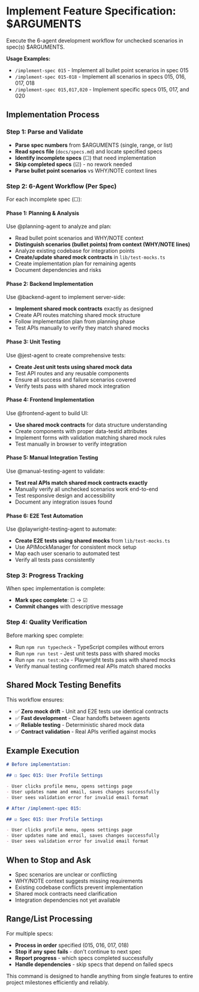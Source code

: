 # Implement Feature Specification: $ARGUMENTS

Execute the 6-agent development workflow for unchecked scenarios in spec(s) $ARGUMENTS.

**Usage Examples:**

- `/implement-spec 015` - Implement all bullet point scenarios in spec 015
- `/implement-spec 015-018` - Implement all scenarios in specs 015, 016, 017, 018
- `/implement-spec 015,017,020` - Implement specific specs 015, 017, and 020

## Implementation Process

### Step 1: Parse and Validate

- **Parse spec numbers** from $ARGUMENTS (single, range, or list)
- **Read specs file** (`docs/specs.md`) and locate specified specs
- **Identify incomplete specs** (☐) that need implementation
- **Skip completed specs** (☑) - no rework needed
- **Parse bullet point scenarios** vs WHY/NOTE context lines

### Step 2: 6-Agent Workflow (Per Spec)

For each incomplete spec (☐):

#### Phase 1: Planning & Analysis

Use @planning-agent to analyze and plan:

- Read bullet point scenarios and WHY/NOTE context
- **Distinguish scenarios (bullet points) from context (WHY/NOTE lines)**
- Analyze existing codebase for integration points
- **Create/update shared mock contracts** in `lib/test-mocks.ts`
- Create implementation plan for remaining agents
- Document dependencies and risks

#### Phase 2: Backend Implementation

Use @backend-agent to implement server-side:

- **Implement shared mock contracts** exactly as designed
- Create API routes matching shared mock structure
- Follow implementation plan from planning phase
- Test APIs manually to verify they match shared mocks

#### Phase 3: Unit Testing

Use @jest-agent to create comprehensive tests:

- **Create Jest unit tests using shared mock data**
- Test API routes and any reusable components
- Ensure all success and failure scenarios covered
- Verify tests pass with shared mock integration

#### Phase 4: Frontend Implementation

Use @frontend-agent to build UI:

- **Use shared mock contracts** for data structure understanding
- Create components with proper data-testid attributes
- Implement forms with validation matching shared mock rules
- Test manually in browser to verify integration

#### Phase 5: Manual Integration Testing

Use @manual-testing-agent to validate:

- **Test real APIs match shared mock contracts exactly**
- Manually verify all unchecked scenarios work end-to-end
- Test responsive design and accessibility
- Document any integration issues found

#### Phase 6: E2E Test Automation

Use @playwright-testing-agent to automate:

- **Create E2E tests using shared mocks** from `lib/test-mocks.ts`
- Use APIMockManager for consistent mock setup
- Map each user scenario to automated test
- Verify all tests pass consistently

### Step 3: Progress Tracking

When spec implementation is complete:

- **Mark spec complete**: ☐ → ☑
- **Commit changes** with descriptive message

### Step 4: Quality Verification

Before marking spec complete:

- Run `npm run typecheck` - TypeScript compiles without errors
- Run `npm run test` - Jest unit tests pass with shared mocks
- Run `npm run test:e2e` - Playwright tests pass with shared mocks
- Verify manual testing confirmed real APIs match shared mocks

## Shared Mock Testing Benefits

This workflow ensures:

- ✅ **Zero mock drift** - Unit and E2E tests use identical contracts
- ✅ **Fast development** - Clear handoffs between agents
- ✅ **Reliable testing** - Deterministic shared mock data
- ✅ **Contract validation** - Real APIs verified against mocks

## Example Execution

```markdown
# Before implementation:

## ☐ Spec 015: User Profile Settings

- User clicks profile menu, opens settings page
- User updates name and email, saves changes successfully
- User sees validation error for invalid email format

# After /implement-spec 015:

## ☑ Spec 015: User Profile Settings

- User clicks profile menu, opens settings page
- User updates name and email, saves changes successfully
- User sees validation error for invalid email format
```

## When to Stop and Ask

- Spec scenarios are unclear or conflicting
- WHY/NOTE context suggests missing requirements
- Existing codebase conflicts prevent implementation
- Shared mock contracts need clarification
- Integration dependencies not yet available

## Range/List Processing

For multiple specs:

- **Process in order** specified (015, 016, 017, 018)
- **Stop if any spec fails** - don't continue to next spec
- **Report progress** - which specs completed successfully
- **Handle dependencies** - skip specs that depend on failed specs

This command is designed to handle anything from single features to entire project milestones efficiently and reliably.
